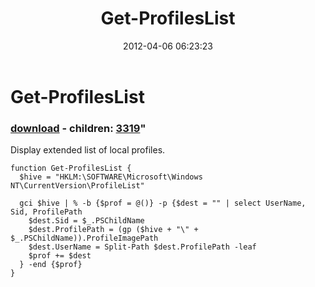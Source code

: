 ﻿---
pid:            3318
parent:         0
children:       3319
poster:         greg zakharov
title:          Get-ProfilesList
date:           2012-04-06 06:23:23
format:         posh
---

# Get-ProfilesList

### [download](3318.ps1) - children: [3319](3319.md)"

Display extended list of local profiles.

```posh
function Get-ProfilesList {
  $hive = "HKLM:\SOFTWARE\Microsoft\Windows NT\CurrentVersion\ProfileList"

  gci $hive | % -b {$prof = @()} -p {$dest = "" | select UserName, Sid, ProfilePath
    $dest.Sid = $_.PSChildName
    $dest.ProfilePath = (gp ($hive + "\" + $_.PSChildName)).ProfileImagePath
    $dest.UserName = Split-Path $dest.ProfilePath -leaf
    $prof += $dest
  } -end {$prof}
}
```
